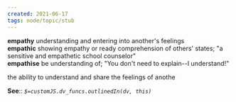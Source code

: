 ```yaml
---
created: 2021-06-17
tags: node/topic/stub
---
```

**empathy**
understanding and entering into another's feelings  
**empathic**
showing empathy or ready comprehension of others' states; "a sensitive and empathetic school counselor"  
**empathise**
be understanding of; "You don't need to explain--I understand!"  

the ability to understand and share the feelings of anothe

**See**:: 
*`$=customJS.dv_funcs.outlinedIn(dv, this)`*
